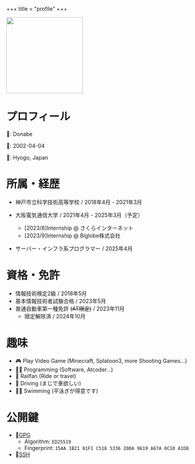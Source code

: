 +++
title = "profile"
+++


<img src="/BlueMN.png" width=200px />


# プロフィール

👤: Donabe

🎂: 2002-04-04

📍: Hyogo, Japan

# 所属・経歴
- 神戸市立科学技術高等学校 / 2018年4月 - 2021年3月

- 大阪電気通信大学 / 2021年4月 - 2025年3月（予定）
    - [2023/8]Internship @ さくらインターネット
    - [2023/9]Internship @ Biglobe株式会社

- サーバー・インフラ系プログラマー / 2025年4月

# 資格・免許
- 情報技術検定2級 / 2018年5月
- 基本情報技術者試験合格 / 2023年5月
- 普通自動車第一種免許 ~~(AT限定)~~ / 2023年11月
    - 限定解除済 / 2024年10月

# 趣味

- 🎮 Play Video Game (Minecraft, Splatoon3, more Shooting Games…)
- 🧑‍💻 Programming (Software, Atcoder…)
- 🚅 Railfan (Ride or travel)
- 🚗 Driving (まじで車欲しい)
- 🏊🏻 Swimming (平泳ぎが得意です)

# 公開鍵
- 🔑[GPG](https://github.com/donabe8898.gpg)
    - Algorithm: `ED25519`
    - Fingerprint: `15AA 1B21 81F1 C518 5336 20DA 9619 A67A 0C10 A1D8`
- 🔑[SSH](https://github.com/donabe8898.keys)